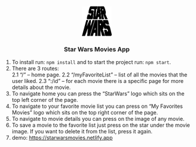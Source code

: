 
<!-- PROJECT LOGO -->
<br />
<p align="center">
    <a href="https://github.com/roee030/Star-Wars-App-ReactJS">	
     <img src="public/star-wars-logo.png" alt="Logo" width="80" height="80">
  </a>
  


  <h3 align="center">Star Wars Movies App</h3>

1.	To install run: ```npm install``` and to start the project run: ```npm start```.
2.	There are 3 routes:  
2.1	“/” – home page.
2.2	“/myFavoriteList” – list of all the movies that the user liked.
2.3	“:/id” – for each movie there is a specific page for more details about the movie.
3.	To navigate home you can press the “StarWars” logo which sits on the top left corner of the page.
4.	To navigate to your favorite movie list you can press on “My Favorites Movies” logo which sits on the top right corner of the page.
5.	To navigate to movie details you can press on the image of any movie.
6.	To save a movie to the favorite list just press on the star under the movie image. If you want to delete it from the list, press it again.
7. demo: https://starwarsmovies.netlify.app
</p>

